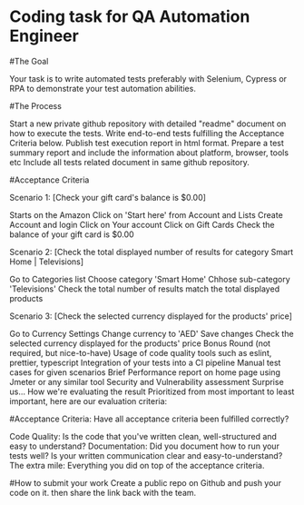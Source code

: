 # Coding task for QA Automation Engineer
#The Goal

Your task is to write automated tests preferably with Selenium, Cypress or RPA to demonstrate your test automation abilities.

#The Process

Start a new private github repository with detailed "readme" document on how to execute the tests.
Write end-to-end tests fulfilling the Acceptance Criteria below.
Publish test execution report in html format.
Prepare a test summary report and include the information about platform, browser, tools etc
Include all tests related document in same github repository.

#Acceptance Criteria

Scenario 1: [Check your gift card's balance is $0.00]

Starts on the Amazon
Click on 'Start here' from Account and Lists
Create Account and login
Click on Your account
Click on Gift Cards
Check the balance of your gift card is $0.00

Scenario 2: [Check the total displayed number of results for category Smart Home | Televisions]

Go to Categories list
Choose category 'Smart Home'
Chhose sub-category 'Televisions'
Check the total number of results match the total displayed products

Scenario 3: [Check the selected currency displayed for the products' price]

Go to Currency Settings
Change currency to 'AED'
Save changes
Check the selected currency displayed for the products' price
Bonus Round (not required, but nice-to-have)
Usage of code quality tools such as eslint, prettier, typescript
Integration of your tests into a CI pipeline
Manual test cases for given scenarios
Brief Performance report on home page using Jmeter or any similar tool
Security and Vulnerability assessment
Surprise us…
How we're evaluating the result
Prioritized from most important to least important, here are our evaluation criteria:

#Acceptance Criteria: Have all acceptance criteria been fulfilled correctly?

Code Quality: Is the code that you've written clean, well-structured and easy to understand?
Documentation: Did you document how to run your tests well? Is your written communication clear and easy-to-understand?
The extra mile: Everything you did on top of the acceptance criteria.

#How to submit your work
Create a public repo on Github and push your code on it. then share the link back with the team.
